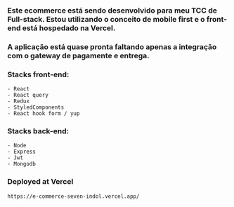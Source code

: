 ### Este ecommerce está sendo desenvolvido para meu TCC de Full-stack. Estou utilizando o conceito de mobile first e o front-end está hospedado na Vercel. 

### A aplicação está quase pronta faltando apenas a integração com o gateway de pagamente e entrega.

### Stacks front-end:
    - React
    - React query
    - Redux
    - StyledComponents
    - React hook form / yup

### Stacks back-end:
    - Node
    - Express
    - Jwt
    - Mongodb

### Deployed at Vercel
    https://e-commerce-seven-indol.vercel.app/
